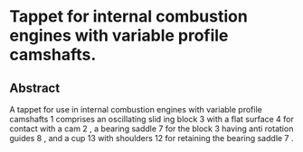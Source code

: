 # Tappet for internal combustion engines with variable profile camshafts.

## Abstract
A tappet for use in internal combustion engines with variable profile camshafts 1 comprises an oscillating slid ing block 3 with a flat surface 4 for contact with a cam 2 , a bearing saddle 7 for the block 3 having anti rotation guides 8 , and a cup 13 with shoulders 12 for retaining the bearing saddle 7 .
